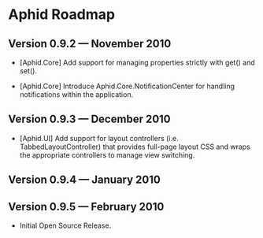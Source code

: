 
# Aphid Roadmap

## Version 0.9.2 — November 2010

 * [Aphid.Core] Add support for managing properties strictly with get() and
   set().

 * [Aphid.Core] Introduce Aphid.Core.NotificationCenter for handling
   notifications within the application.

## Version 0.9.3 — December 2010

* [Aphid.UI] Add support for layout controllers (i.e. TabbedLayoutController)
  that provides full-page layout CSS and wraps the appropriate controllers to
  manage view switching.

## Version 0.9.4 — January 2010

## Version 0.9.5 — February 2010

 * Initial Open Source Release.
